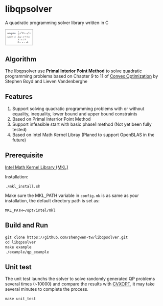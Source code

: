 # libqpsolver

A quadratic programming solver library written in C

<img src="https://github.com/shengwen-tw/libqpsolver/blob/master/images/qp.png?raw=true" width="18%" height="18%">

## Algorithm

The libqpsolver use **Primal Interior Point Method** to solve quadratic programming problems based on Chapter 9 to 11 of [Convex Optimization](https://web.stanford.edu/~boyd/cvxbook/) by Stephen Boyd and Lieven Vandenberghe

## Features

1. Support solving quadratic programming problems with or without equality, inequality, lower bound and upper bound constraints
2. Based on Primal Interrior Point Method
3. Support infeasible start with basic phase1 method (Not yet been fully tested)
4. Based on Intel Math Kernel Libray (Planed to support OpenBLAS in the future)

## Prerequisite

[Intel Math Kernel Library (MKL)](https://software.intel.com/content/www/us/en/develop/tools/performance-libraries.html)

Installation:

```
./mkl_install.sh
```

Make sure the MKL_PATH variable in ``config.mk`` is as same as your installation, the default directory path is set as:

```
MKL_PATH=/opt/intel/mkl
```

## Build and Run

```
git clone https://github.com/shengwen-tw/libqpsolver.git
cd libqpsolver
make example
./example/qp_example
```

## Unit test

The unit test launchs the solver to solve randomly generated QP problems several times (~10000) and compare the results with [CVXOPT](http://cvxopt.org/), it may take several minutes to complete the process.

```
make unit_test
```
